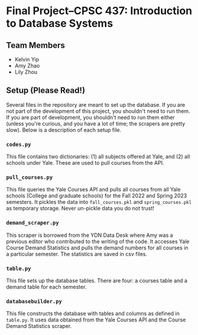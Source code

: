 # Final Project–CPSC 437: Introduction to Database Systems

## Team Members
- Kelvin Yip
- Amy Zhao
- Lily Zhou

## Setup (Please Read!) 
Several files in the repository are meant to set up the database. If you are not part of the development of this project, you shouldn't need to run them. If you are part of development, you shouldn't need to run them either (unless you're curious, and you have a lot of time; the scrapers are pretty slow). Below is a description of each setup file. 

### `codes.py`
This file contains two dictionaries: (1) all subjects offered at Yale, and (2) all schools under Yale. These are used to pull courses from the API.

### `pull_courses.py`
This file queries the Yale Courses API and pulls all courses from all Yale schools (College and graduate schools) for the Fall 2022 and Spring 2023 semesters. It pickles the data into `fall_courses.pkl` and `spring_courses.pkl` as temporary storage. Never un-pickle data you do not trust! 

### `demand_scraper.py`
This scraper is borrowed from the YDN Data Desk where Amy was a previous editor who contributed to the writing of the code. It accesses Yale Course Demand Statistics and pulls the demand numbers for all courses in a particular semester. The statistics are saved in csv files.  

### `table.py`
This file sets up the database tables. There are four: a courses table and a demand table for each semester. 

### `databasebuilder.py`
This file constructs the database with tables and columns as defined in `table.py`. It uses data obtained from the Yale Courses API and the Course Demand Statistics scraper. 